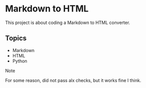 # Markdown to HTML

This project is about coding a Markdown to HTML converter.

## Topics

- Markdown
- HTML
- Python

>[!Note]
> For some reason, did not pass alx checks, but it works fine I think.
